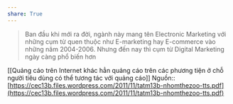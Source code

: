 ```yaml
---
share: True
---
```

> Ban đầu khi mới ra đời, ngành này mang tên Electronic Marketing với những cụm từ
quen thuộc như E-marketing hay E-commerce vào những năm 2004-2006. Nhưng đến
nay thì cụm từ Digital Marketing ngày càng phổ biến hơn

[[Quảng cáo trên Internet khác hẳn quảng cáo trên các phương tiện ở chỗ người tiêu dùng có thể tương tác với quảng cáo]] 
Nguồn:: [https://cec13b.files.wordpress.com/2011/11/tatm13b-nhomthezoo-tts.pdf](https://cec13b.files.wordpress.com/2011/11/tatm13b-nhomthezoo-tts.pdf)